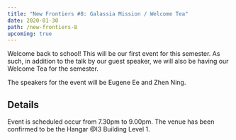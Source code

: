 ```yaml
---
title: "New Frontiers #8: Galassia Mission / Welcome Tea"
date: 2020-01-30
path: /new-frontiers-8
upcoming: true
---
```


Welcome back to school! This will be our first event for this semester. As such, in addition to the talk by our guest speaker, we will also be having our Welcome Tea for the semester.

The speakers for the event will be Eugene Ee and Zhen Ning.

## Details
Event is scheduled occur from 7.30pm to 9.00pm. The venue has been confirmed to be the Hangar @I3 Building Level 1.
